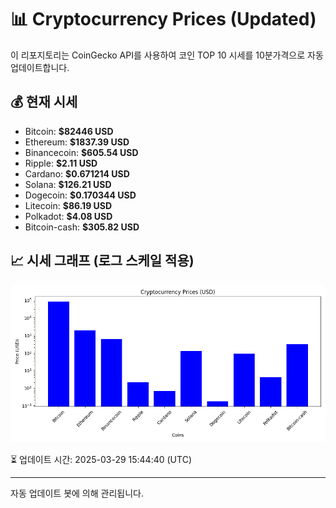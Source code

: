 
# 📊 Cryptocurrency Prices (Updated)

이 리포지토리는 CoinGecko API를 사용하여 코인 TOP 10 시세를 10분가격으로 자동 업데이트합니다.

## 💰 현재 시세
- Bitcoin: **$82446 USD**
- Ethereum: **$1837.39 USD**
- Binancecoin: **$605.54 USD**
- Ripple: **$2.11 USD**
- Cardano: **$0.671214 USD**
- Solana: **$126.21 USD**
- Dogecoin: **$0.170344 USD**
- Litecoin: **$86.19 USD**
- Polkadot: **$4.08 USD**
- Bitcoin-cash: **$305.82 USD**

## 📈 시세 그래프 (로그 스케일 적용)
![Crypto Prices](crypto_prices.png)

⏳ 업데이트 시간: 2025-03-29 15:44:40 (UTC)

---
자동 업데이트 봇에 의해 관리됩니다.
